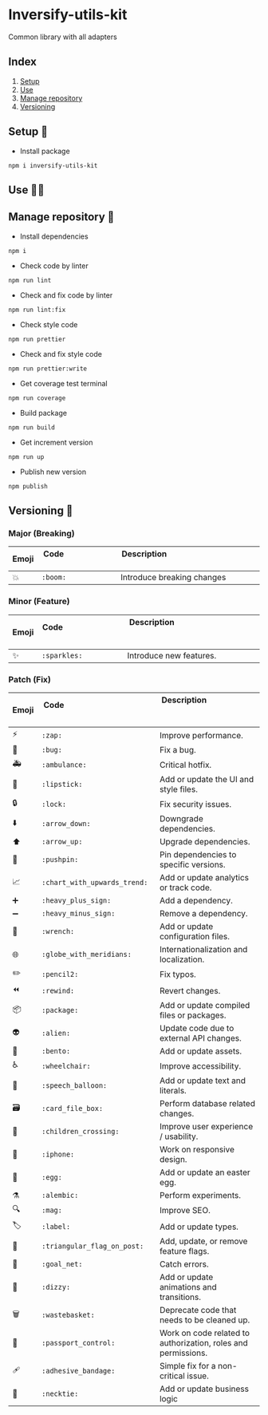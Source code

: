 # Inversify-utils-kit

Common library with all adapters

## Index

1. [Setup](#setup)
2. [Use](#use)
3. [Manage repository](#manage-repository)
4. [Versioning](#versioning)

## Setup 🔨 <a name="setup"></a>

-   Install package

```
npm i inversify-utils-kit
```


## Use 🧑‍🔧 <a name="use"></a>


## Manage repository 🤳 <a name="manage-repository"></a>


-   Install dependencies

```
npm i
```

-   Check code by linter

```
npm run lint
```

-   Check and fix code by linter

```
npm run lint:fix
```

-   Check style code

```
npm run prettier
```

-   Check and fix style code

```
npm run prettier:write
```

-   Get coverage test terminal

```
npm run coverage
```

-   Build package

```
npm run build
```

-   Get increment version

```
npm run up
```

-   Publish new version

```
npm publish
```

## Versioning 🔢 <a name="versioning"></a>

### Major (Breaking)

| Emoji | Code &nbsp; &nbsp; &nbsp; &nbsp; &nbsp; &nbsp; &nbsp; &nbsp; &nbsp; &nbsp; &nbsp; &nbsp; &nbsp; &nbsp; &nbsp; &nbsp; &nbsp; &nbsp; &nbsp; &nbsp; &nbsp; &nbsp; &nbsp; &nbsp; &nbsp; &nbsp; &nbsp; | Description &nbsp; &nbsp; &nbsp; &nbsp; &nbsp; &nbsp; &nbsp; &nbsp; &nbsp; &nbsp; &nbsp; &nbsp; &nbsp;&nbsp; &nbsp; &nbsp; &nbsp; &nbsp; &nbsp; &nbsp; &nbsp; &nbsp; &nbsp; &nbsp; &nbsp; &nbsp; &nbsp; &nbsp; &nbsp; &nbsp; &nbsp; &nbsp; &nbsp; &nbsp; &nbsp; &nbsp; &nbsp; &nbsp; &nbsp; &nbsp; &nbsp; &nbsp; &nbsp; &nbsp; &nbsp; &nbsp; &nbsp; &nbsp; &nbsp; &nbsp; &nbsp; |
| ----- | ------------------------------------------------------------------------------------------------------------------------------------------------------------------------------------------------- | ------------------------------------------------------------------------------------------------------------------------------------------------------------------------------------------------------------------------------------------------------------------------------------------------------------------------------------------------------------------------------- |
| 💥    | `:boom:`                                                                                                                                                                                          | Introduce breaking changes                                                                                                                                                                                                                                                                                                                                                      |

### Minor (Feature)

| Emoji | Code &nbsp; &nbsp; &nbsp; &nbsp; &nbsp; &nbsp; &nbsp; &nbsp; &nbsp; &nbsp; &nbsp; &nbsp; &nbsp; &nbsp; &nbsp; &nbsp; &nbsp; &nbsp; &nbsp; &nbsp; &nbsp; &nbsp; &nbsp; &nbsp; &nbsp; &nbsp; &nbsp; | Description &nbsp; &nbsp; &nbsp; &nbsp; &nbsp; &nbsp; &nbsp; &nbsp; &nbsp; &nbsp; &nbsp; &nbsp; &nbsp;&nbsp; &nbsp; &nbsp; &nbsp; &nbsp; &nbsp; &nbsp; &nbsp; &nbsp; &nbsp; &nbsp; &nbsp; &nbsp; &nbsp; &nbsp; &nbsp; &nbsp; &nbsp; &nbsp; &nbsp; &nbsp; &nbsp; &nbsp; &nbsp; &nbsp; &nbsp; &nbsp; &nbsp; &nbsp; &nbsp; &nbsp; &nbsp; &nbsp; &nbsp; &nbsp; &nbsp; &nbsp; &nbsp; |
| ----- | ------------------------------------------------------------------------------------------------------------------------------------------------------------------------------------------------- | ------------------------------------------------------------------------------------------------------------------------------------------------------------------------------------------------------------------------------------------------------------------------------------------------------------------------------------------------------------------------------- |
| ✨    | `:sparkles:`                                                                                                                                                                                      | Introduce new features.                                                                                                                                                                                                                                                                                                                                                         |

### Patch (Fix)

| Emoji | Code &nbsp; &nbsp; &nbsp; &nbsp; &nbsp; &nbsp; &nbsp; &nbsp; &nbsp; &nbsp; &nbsp; &nbsp; &nbsp; &nbsp; &nbsp; &nbsp; &nbsp; &nbsp; &nbsp; &nbsp; &nbsp; &nbsp; &nbsp; &nbsp; &nbsp; &nbsp; &nbsp; | Description &nbsp; &nbsp; &nbsp; &nbsp; &nbsp; &nbsp; &nbsp; &nbsp; &nbsp; &nbsp; &nbsp; &nbsp; &nbsp;&nbsp; &nbsp; &nbsp; &nbsp; &nbsp; &nbsp; &nbsp; &nbsp; &nbsp; &nbsp; &nbsp; &nbsp; &nbsp; &nbsp; &nbsp; &nbsp; &nbsp; &nbsp; &nbsp; &nbsp; &nbsp; &nbsp; &nbsp; &nbsp; &nbsp; &nbsp; &nbsp; &nbsp; &nbsp; &nbsp; &nbsp; &nbsp; &nbsp; &nbsp; &nbsp; &nbsp; &nbsp; &nbsp; |
| ----- | ------------------------------------------------------------------------------------------------------------------------------------------------------------------------------------------------- | ------------------------------------------------------------------------------------------------------------------------------------------------------------------------------------------------------------------------------------------------------------------------------------------------------------------------------------------------------------------------------- |
| ⚡️   | `:zap:`                                                                                                                                                                                           | Improve performance.                                                                                                                                                                                                                                                                                                                                                            |
| 🐛    | `:bug:`                                                                                                                                                                                           | Fix a bug.                                                                                                                                                                                                                                                                                                                                                                      |
| 🚑️   | `:ambulance:`                                                                                                                                                                                     | Critical hotfix.                                                                                                                                                                                                                                                                                                                                                                |
| 💄    | `:lipstick:`                                                                                                                                                                                      | Add or update the UI and style files.                                                                                                                                                                                                                                                                                                                                           |
| 🔒️   | `:lock:`                                                                                                                                                                                          | Fix security issues.                                                                                                                                                                                                                                                                                                                                                            |
| ⬇️    | `:arrow_down:`                                                                                                                                                                                    | Downgrade dependencies.                                                                                                                                                                                                                                                                                                                                                         |
| ⬆️    | `:arrow_up:`                                                                                                                                                                                      | Upgrade dependencies.                                                                                                                                                                                                                                                                                                                                                           |
| 📌    | `:pushpin:`                                                                                                                                                                                       | Pin dependencies to specific versions.                                                                                                                                                                                                                                                                                                                                          |
| 📈    | `:chart_with_upwards_trend:`                                                                                                                                                                      | Add or update analytics or track code.                                                                                                                                                                                                                                                                                                                                          |
| ➕    | `:heavy_plus_sign:`                                                                                                                                                                               | Add a dependency.                                                                                                                                                                                                                                                                                                                                                               |
| ➖    | `:heavy_minus_sign:`                                                                                                                                                                              | Remove a dependency.                                                                                                                                                                                                                                                                                                                                                            |
| 🔧    | `:wrench:`                                                                                                                                                                                        | Add or update configuration files.                                                                                                                                                                                                                                                                                                                                              |
| 🌐    | `:globe_with_meridians:`                                                                                                                                                                          | Internationalization and localization.                                                                                                                                                                                                                                                                                                                                          |
| ✏️    | `:pencil2:`                                                                                                                                                                                       | Fix typos.                                                                                                                                                                                                                                                                                                                                                                      |
| ⏪️   | `:rewind:`                                                                                                                                                                                        | Revert changes.                                                                                                                                                                                                                                                                                                                                                                 |
| 📦️   | `:package:`                                                                                                                                                                                       | Add or update compiled files or packages.                                                                                                                                                                                                                                                                                                                                       |
| 👽️   | `:alien:`                                                                                                                                                                                         | Update code due to external API changes.                                                                                                                                                                                                                                                                                                                                        |
| 🍱    | `:bento:`                                                                                                                                                                                         | Add or update assets.                                                                                                                                                                                                                                                                                                                                                           |
| ♿️   | `:wheelchair:`                                                                                                                                                                                    | Improve accessibility.                                                                                                                                                                                                                                                                                                                                                          |
| 💬    | `:speech_balloon:`                                                                                                                                                                                | Add or update text and literals.                                                                                                                                                                                                                                                                                                                                                |
| 🗃️    | `:card_file_box:`                                                                                                                                                                                 | Perform database related changes.                                                                                                                                                                                                                                                                                                                                               |
| 🚸    | `:children_crossing:`                                                                                                                                                                             | Improve user experience / usability.                                                                                                                                                                                                                                                                                                                                            |
| 📱    | `:iphone:`                                                                                                                                                                                        | Work on responsive design.                                                                                                                                                                                                                                                                                                                                                      |
| 🥚    | `:egg:`                                                                                                                                                                                           | Add or update an easter egg.                                                                                                                                                                                                                                                                                                                                                    |
| ⚗️    | `:alembic:`                                                                                                                                                                                       | Perform experiments.                                                                                                                                                                                                                                                                                                                                                            |
| 🔍️   | `:mag:`                                                                                                                                                                                           | Improve SEO.                                                                                                                                                                                                                                                                                                                                                                    |
| 🏷️    | `:label:`                                                                                                                                                                                         | Add or update types.                                                                                                                                                                                                                                                                                                                                                            |
| 🚩    | `:triangular_flag_on_post:`                                                                                                                                                                       | Add, update, or remove feature flags.                                                                                                                                                                                                                                                                                                                                           |
| 🥅    | `:goal_net:`                                                                                                                                                                                      | Catch errors.                                                                                                                                                                                                                                                                                                                                                                   |
| 💫    | `:dizzy:`                                                                                                                                                                                         | Add or update animations and transitions.                                                                                                                                                                                                                                                                                                                                       |
| 🗑️    | `:wastebasket:`                                                                                                                                                                                   | Deprecate code that needs to be cleaned up.                                                                                                                                                                                                                                                                                                                                     |
| 🛂    | `:passport_control:`                                                                                                                                                                              | Work on code related to authorization, roles and permissions.                                                                                                                                                                                                                                                                                                                   |
| 🩹    | `:adhesive_bandage:`                                                                                                                                                                              | Simple fix for a non-critical issue.                                                                                                                                                                                                                                                                                                                                            |
| 👔    | `:necktie:`                                                                                                                                                                                       | Add or update business logic                                                                                                                                                                                                                                                                                                                                                    |
